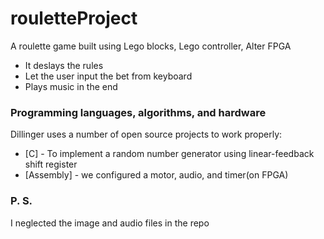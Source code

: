 # rouletteProject

A roulette game built using Lego blocks, Lego controller, Alter FPGA

  - It deslays the rules
  - Let the user input the bet from keyboard
  - Plays music in the end


### Programming languages, algorithms, and hardware

Dillinger uses a number of open source projects to work properly:

* [C] - To implement a random number generator using linear-feedback shift register 
* [Assembly] - we configured a motor, audio, and timer(on FPGA)



### P. S.

I neglected the image and audio files in the repo
